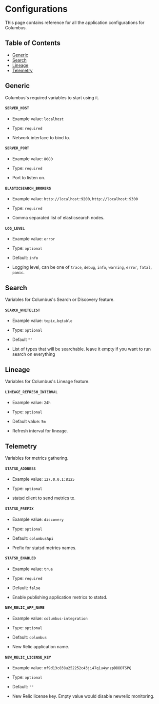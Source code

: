# Configurations

This page contains reference for all the application configurations for Columbus.

## Table of Contents
- [Generic](#-generic)
- [Search](#-search)
- [Lineage](#-lineage)
- [Telemetry](#-telemetry)

## <a name="Generic" /> Generic
Columbus's required variables to start using it.

#### <a name="SERVER_HOST" /> `SERVER_HOST`
* Example value: `localhost`
* Type: `required`

* Network interface to bind to.

#### <a name="SERVER_PORT" /> `SERVER_PORT`
* Example value: `8080`
* Type: `required`

* Port to listen on.

#### <a name="ELASTICSEARCH_BROKERS" /> `ELASTICSEARCH_BROKERS`
* Example value: `http://localhost:9200,http://localhost:9300`
* Type: `required`

* Comma separated list of elasticsearch nodes.

#### <a name="LOG_LEVEL" /> `LOG_LEVEL`
* Example value: `error`
* Type: `optional`
* Default: `info`

* Logging level, can be one of `trace`, `debug`, `info`, `warning`, `error`, `fatal`, `panic`.

## <a name="Search" /> Search
Variables for Columbus's Search or Discovery feature.

#### <a name="SEARCH_WHITELIST" /> `SEARCH_WHITELIST`
* Example value: `topic,bqtable`
* Type: `optional`
* Default `""`

* List of types that will be searchable. leave it empty if you want to run search on everything

## <a name="Lineage" /> Lineage
Variables for Columbus's Lineage feature.

#### <a name="LINEAGE_REFRESH_INTERVAL" /> `LINEAGE_REFRESH_INTERVAL`
* Example value: `24h`
* Type: `optional`
* Default value: `5m`

* Refresh interval for lineage.

## <a name="Telemetry" /> Telemetry
Variables for metrics gathering.

#### <a name="STATSD_ADDRESS" /> `STATSD_ADDRESS`
* Example value: `127.0.0.1:8125`
* Type: `optional`

* statsd client to send metrics to.

#### <a name="STATSD_PREFIX" /> `STATSD_PREFIX`
* Example value: `discovery`
* Type: `optional`
* Default: `columbusApi`

* Prefix for statsd metrics names.

#### <a name="STATSD_ENABLED" /> `STATSD_ENABLED`
* Example value: `true`
* Type: `required`
* Default: `false`

* Enable publishing application metrics to statsd.

#### <a name="NEW_RELIC_APP_NAME" /> `NEW_RELIC_APP_NAME`
* Example value: `columbus-integration`
* Type: `optional`
* Default: `columbus`

* New Relic application name.

#### <a name="NEW_RELIC_LICENSE_KEY" /> `NEW_RELIC_LICENSE_KEY`
* Example value: `mf9d13c838u252252c43ji47q1u4ynzpDDDDTSPQ`
* Type: `optional`
* Default: `""`

* New Relic license key. Empty value would disable newrelic monitoring.

